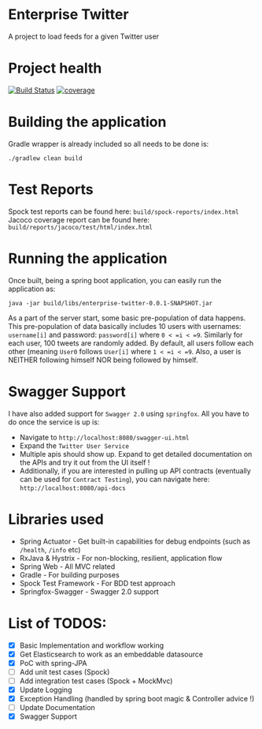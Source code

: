 # Enterprise Twitter
A project to load feeds for a given Twitter user

# Project health
[![Build Status](https://travis-ci.org/shivangshah/enterprise-twitter.svg?branch=master)](https://travis-ci.org/shivangshah/enterprise-twitter)
[![coverage](https://img.shields.io/codecov/c/github/shivangshah/enterprise-twitter/master.svg)](https://codecov.io/gh/shivangshah/enterprise-twitter)

# Building the application
Gradle wrapper is already included so all needs to be done is: 

`./gradlew clean build`

# Test Reports
Spock test reports can be found here: `build/spock-reports/index.html`
Jacoco coverage report can be found here: `build/reports/jacoco/test/html/index.html`

# Running the application
Once built, being a spring boot application, you can easily run the application as: 

`java -jar build/libs/enterprise-twitter-0.0.1-SNAPSHOT.jar`

As a part of the server start, some basic pre-population of data happens. This pre-population of data
basically includes 10 users with usernames: `username[i]` and password: `password[i]` where `0 < =i < =9`. Similarly for each user, 
100 tweets are randomly added. By default, all users follow each other (meaning `User0` follows `User[i]` where `1 < =i < =9`. Also,
  a user is NEITHER following himself NOR being followed by himself.

# Swagger Support
I have also added support for `Swagger 2.0` using `springfox`. All you have to do once the service is up is:
- Navigate to `http://localhost:8080/swagger-ui.html`
- Expand the `Twitter User Service`
- Multiple apis should show up. Expand to get detailed documentation on the APIs and try it out from the UI itself !
- Additionally, if you are interested in pulling up API contracts (eventually can be used for `Contract Testing`), 
you can navigate here: `http://localhost:8080/api-docs`

# Libraries used
- Spring Actuator - Get built-in capabilities for debug endpoints (such as `/health`, `/info` etc)
- RxJava & Hystrix - For non-blocking, resilient, application flow
- Spring Web - All MVC related
- Gradle - For building purposes
- Spock Test Framework - For BDD test approach
- Springfox-Swagger - Swagger 2.0 support

# List of TODOS: 
- [x] Basic Implementation and workflow working
- [x] Get Elasticsearch to work as an embeddable datasource
- [x] PoC with spring-JPA
- [ ] Add unit test cases (Spock)
- [ ] Add integration test cases (Spock + MockMvc)
- [x] Update Logging
- [x] Exception Handling (handled by spring boot magic & Controller advice !)
- [ ] Update Documentation
- [x] Swagger Support
